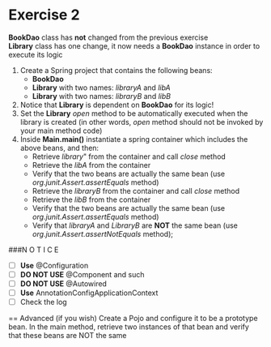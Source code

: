 
Exercise 2
========== 

**BookDao** class has **not** changed from the previous exercise <br/>
**Library** class has one change, it now needs a **BookDao** instance in order to execute its logic

1. Create a Spring project that contains the following beans:
    - **BookDao**
    - **Library** with two names: *libraryA* and *libA*
    - **Library** with two names: *libraryB* and *libB*
2. Notice that **Library** is dependent on **BookDao** for its logic!
3. Set the **Library** *open* method to be automatically executed when the library is created
   (in other words, *open* method should not be invoked by your main method code)
4. Inside **Main.main()** instantiate a spring container which includes the above beans, and then:
    - Retrieve *library*" from the container and call *close* method
    - Retrieve the *libA* from the container
    - Verify that the two beans are actually the same bean (use *org.junit.Assert.assertEquals* method)
    - Retrieve the *libraryB* from the container and call *close* method
    - Retrieve the *libB* from the container
    - Verify that the two beans are actually the same bean (use *org.junit.Assert.assertEquals* method)
    - Verify that *libraryA* and *LibraryB* are **NOT** the same bean (use *org.junit.Assert.assertNotEquals* method);

###N O T I C E
- [ ] **Use** @Configuration
- [ ] **DO NOT USE** @Component and such
- [ ] **DO NOT USE** @Autowired
- [ ] **Use** AnnotationConfigApplicationContext
- [ ] Check the log

== Advanced (if you wish)
Create a Pojo and configure it to be a prototype bean.
In the main method, retrieve two instances of that bean and verify that these beans are NOT the same

